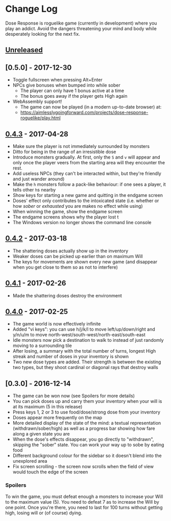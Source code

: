 # Change Log

Dose Response is roguelike game (currently in development) where you
play an addict. Avoid the dangers threatening your mind and body while
desperately looking for the next fix.

## [Unreleased]


## [0.5.0] - 2017-12-30
- Toggle fullscreen when pressing Alt+Enter
- NPCs give bonuses when bumped into while sober
  - The player can only have 1 bonus active at a time
  - The bonus goes away if the player gets High again
- WebAssembly support!
  - The game can now be played (in a modern up-to-date browser) at:
  - https://aimlesslygoingforward.com/projects/dose-response-roguelike/play.html


## [0.4.3] - 2017-04-28

- Make sure the player is not immediately surrounded by monsters
- Ditto for being in the range of an irresistible dose
- Introduce monsters gradually. At first, only the `S` and `v` will
  appear and only once the player veers from the starting area will
  they encounter the rest.
- Add useless NPCs (they can't be interacted within, but they're
  friendly and just wander around)
- Make the `h` monsters follow a pack-like behaviour: if one sees a
  player, it tells other `h`s nearby
- Show keys for starting a new game and quitting in the endgame screen
- Doses' effect only contributes to the intoxicated state (i.e.
  whether or how *sober* or *exhausted* you are makes no effect while
  using)
- When winning the game, show the endgame screen
- The endgame screens shows why the player lost t
- The Windows version no longer shows the command line console


## [0.4.2] - 2017-03-18

- The shattering doses actually show up in the inventory
- Weaker doses can be picked up earlier than on maximum Will
- The keys for movements are shown every new game (and disappear when you get
  close to them so as not to interfere)


## [0.4.1] - 2017-02-26

- Made the shattering doses destroy the environment


## [0.4.0] - 2017-02-25

- The game world is now effectively infinite
- Added "vi keys": you can use h/j/k/l to move left/up/down/right and
  y/n/u/m to move north-west/south-west/north-east/south-east
- Idle monsters now pick a destination to walk to instead of just
  randomly moving to a surrounding tile
- After losing, a summary with the total number of turns, longest High
  streak and number of doses in your inventory is shown
- Two new dose types are added. Their strength is between the existing
  two types, but they shoot cardinal or diagonal rays that destroy
  walls


## [0.3.0] - 2016-12-14

- The game can be won now (see Spoilers for more details)
- You can pick doses up and carry them your inventory when your will
  is at its maximum (5 in this release)
- Press keys 1, 2 or 3 to use food/dose/strong dose from your
  inventory
- Doses appear more frequently on the map
- More detailed display of the state of the mind: a textual
  representation (withdrawn/sober/high) as well as a progress bar
  showing how fare along a given state you are
- When the dose's effects disappear, you go directly to "withdrawn",
  skipping the "sober" state. You can work your way up to sobe by
  eating food
- Different background colour for the sidebar so it doesn't blend into
  the unexplored area
- Fix screen scrolling - the screen now scrolls when the field of view
  would touch the edge of the screen


### Spoilers

To win the game, you must defeat enough a monsters to increase your
Will to the maximum value (5). You need to defeat 7 as to increase the
Will by one point. Once you're there, you need to last for 100 turns
without getting high, losing will or (of course) dying.


[Unreleased]: https://github.com/tomassedovic/dose-response/compare/v0.4.3...HEAD
[0.4.3]: https://github.com/tomassedovic/dose-response/compare/v0.4.2...v0.4.3
[0.4.2]: https://github.com/tomassedovic/dose-response/compare/v0.4.1...v0.4.2
[0.4.1]: https://github.com/tomassedovic/dose-response/compare/v0.4.0...v0.4.1
[0.4.0]: https://github.com/tomassedovic/dose-response/compare/v0.3.0...v0.4.0

